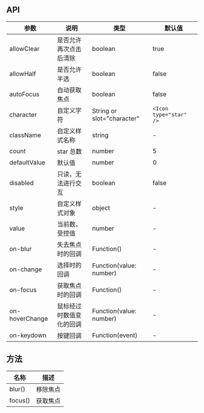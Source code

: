 ## API

| 参数 | 说明 | 类型 | 默认值 |
| --- | --- | --- | --- |
| allowClear | 是否允许再次点击后清除 | boolean | true |
| allowHalf | 是否允许半选 | boolean | false |
| autoFocus | 自动获取焦点 | boolean | false |
| character | 自定义字符 | String or slot="character" | `<Icon type="star" />` |
| className | 自定义样式名称 | string | - |
| count | star 总数 | number | 5 |
| defaultValue | 默认值 | number | 0 |
| disabled | 只读，无法进行交互 | boolean | false |
| style | 自定义样式对象 | object | - |
| value | 当前数，受控值 | number | - |
| on-blur | 失去焦点时的回调 | Function() | - |
| on-change | 选择时的回调 | Function(value: number) | - |
| on-focus | 获取焦点时的回调 | Function() | - |
| on-hoverChange | 鼠标经过时数值变化的回调 | Function(value: number) | - |
| on-keydown | 按键回调 | Function(event) | - |

## 方法

| 名称 | 描述 |
| --- | --- |
| blur() | 移除焦点 |
| focus() | 获取焦点 |
